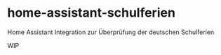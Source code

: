 # home-assistant-schulferien
Home Assistant Integration zur Überprüfung der deutschen Schulferien


WIP
